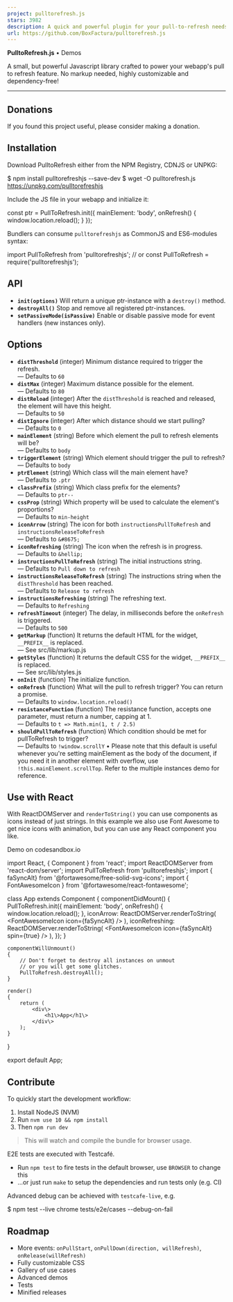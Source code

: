 ```yaml
---
project: pulltorefresh.js
stars: 3982
description: A quick and powerful plugin for your pull-to-refresh needs in your webapp.
url: https://github.com/BoxFactura/pulltorefresh.js
---
```


**PulltoRefresh.js** • Demos

A small, but powerful Javascript library crafted to power your webapp's pull to refresh feature. No markup needed, highly customizable and dependency-free!

* * *

Donations
---------

If you found this project useful, please consider making a donation.

Installation
------------

Download PulltoRefresh either from the NPM Registry, CDNJS or UNPKG:

$ npm install pulltorefreshjs --save-dev
$ wget -O pulltorefresh.js https://unpkg.com/pulltorefreshjs

Include the JS file in your webapp and initialize it:

const ptr \= PullToRefresh.init({
  mainElement: 'body',
  onRefresh() {
    window.location.reload();
  }
});

Bundlers can consume `pulltorefreshjs` as CommonJS and ES6-modules syntax:

import PullToRefresh from 'pulltorefreshjs';
// or
const PullToRefresh \= require('pulltorefreshjs');

API
---

-   **`init(options)`** Will return a unique ptr-instance with a `destroy()` method.
-   **`destroyAll()`** Stop and remove all registered ptr-instances.
-   **`setPassiveMode(isPassive)`** Enable or disable passive mode for event handlers (new instances only).

Options
-------

-   **`distThreshold`** (integer) Minimum distance required to trigger the refresh.  
    — Defaults to `60`
-   **`distMax`** (integer) Maximum distance possible for the element.  
    — Defaults to `80`
-   **`distReload`** (integer) After the `distThreshold` is reached and released, the element will have this height.  
    — Defaults to `50`
-   **`distIgnore`** (integer) After which distance should we start pulling?  
    — Defaults to `0`
-   **`mainElement`** (string) Before which element the pull to refresh elements will be?  
    — Defaults to `body`
-   **`triggerElement`** (string) Which element should trigger the pull to refresh?  
    — Defaults to `body`
-   **`ptrElement`** (string) Which class will the main element have?  
    — Defaults to `.ptr`
-   **`classPrefix`** (string) Which class prefix for the elements?  
    — Defaults to `ptr--`
-   **`cssProp`** (string) Which property will be used to calculate the element's proportions?  
    — Defaults to `min-height`
-   **`iconArrow`** (string) The icon for both `instructionsPullToRefresh` and `instructionsReleaseToRefresh`  
    — Defaults to `&#8675;`
-   **`iconRefreshing`** (string) The icon when the refresh is in progress.  
    — Defaults to `&hellip;`
-   **`instructionsPullToRefresh`** (string) The initial instructions string.  
    — Defaults to `Pull down to refresh`
-   **`instructionsReleaseToRefresh`** (string) The instructions string when the `distThreshold` has been reached.  
    — Defaults to `Release to refresh`
-   **`instructionsRefreshing`** (string) The refreshing text.  
    — Defaults to `Refreshing`
-   **`refreshTimeout`** (integer) The delay, in milliseconds before the `onRefresh` is triggered.  
    — Defaults to `500`
-   **`getMarkup`** (function) It returns the default HTML for the widget, `__PREFIX__` is replaced.  
    — See src/lib/markup.js
-   **`getStyles`** (function) It returns the default CSS for the widget, `__PREFIX__` is replaced.  
    — See src/lib/styles.js
-   **`onInit`** (function) The initialize function.
-   **`onRefresh`** (function) What will the pull to refresh trigger? You can return a promise.  
    — Defaults to `window.location.reload()`
-   **`resistanceFunction`** (function) The resistance function, accepts one parameter, must return a number, capping at 1.  
    — Defaults to `t => Math.min(1, t / 2.5)`
-   **`shouldPullToRefresh`** (function) Which condition should be met for pullToRefresh to trigger?  
    — Defaults to `!window.scrollY` • Please note that this default is useful whenever you're setting mainElement as the body of the document, if you need it in another element with overflow, use `!this.mainElement.scrollTop`. Refer to the multiple instances demo for reference.

Use with React
--------------

With ReactDOMServer and `renderToString()` you can use components as icons instead of just strings. In this example we also use Font Awesome to get nice icons with animation, but you can use any React component you like.

Demo on codesandbox.io

import React, { Component } from 'react';
import ReactDOMServer from 'react-dom/server';
import PullToRefresh from 'pulltorefreshjs';
import { faSyncAlt} from '@fortawesome/free-solid-svg-icons';
import { FontAwesomeIcon } from '@fortawesome/react-fontawesome';

class App extends Component
{
    componentDidMount()
    {
        PullToRefresh.init({
            mainElement: 'body',
            onRefresh() {
                window.location.reload();
            },
            iconArrow: ReactDOMServer.renderToString(
                <FontAwesomeIcon icon\={faSyncAlt} />
            ),
            iconRefreshing: ReactDOMServer.renderToString(
                <FontAwesomeIcon icon\={faSyncAlt} spin\={true} />
            ),
        });
    }

    componentWillUnmount()
    {
        // Don't forget to destroy all instances on unmout
        // or you will get some glitches.
        PullToRefresh.destroyAll();
    }

    render()
    {
        return (
            <div\>
                <h1\>App</h1\>
            </div\>
        );
    }
}

export default App;

Contribute
----------

To quickly start the development workflow:

1.  Install NodeJS (NVM)
2.  Run `nvm use 10 && npm install`
3.  Then `npm run dev`

> This will watch and compile the bundle for browser usage.

E2E tests are executed with Testcafé.

-   Run `npm test` to fire tests in the default browser, use `BROWSER` to change this
-   ...or just run `make` to setup the dependencies and run tests only (e.g. CI)

Advanced debug can be achieved with `testcafe-live`, e.g.

$ npm test --live chrome tests/e2e/cases --debug-on-fail

Roadmap
-------

-   More events: `onPullStart`, `onPullDown(direction, willRefresh)`, `onRelease(willRefresh)`
-   Fully customizable CSS
-   Gallery of use cases
-   Advanced demos
-   Tests
-   Minified releases
